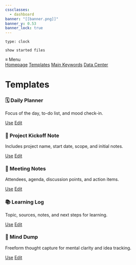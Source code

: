 ```yaml
---
cssclasses:
  - dashboard
banner: "[[banner.png]]"
banner_y: 0.53
banner_lock: true
---
```

<!-- Clock Widget -->
```widgets
type: clock
```
<!-- Search Bar -->
```search-bar 
show started files
```

<!-- Menü Dropdown -->
<div class="neon-dropdown-fake">
  <div class="dropdown-header">≡ Menu</div>
  <div class="dropdown-options">
    <a href="obsidian://open?vault=Neon-Homepage&file=Neon_Vault%2F000%20Homepage">Homepage</a>
    <a href="obsidian://open?vault=Neon-Homepage&file=Neon_Vault%2F001%20Templates">Templates</a>
    <a href="obsidian://open?vault=Neon-Homepage&file=Neon_Vault%2F002%20Main%20Keywords">Main Keywords</a>
    <a href="obsidian://open?vault=Neon-Homepage&file=Neon_Vault%2F003%20Data%20Center">Data Center</a>
  </div>
</div>

# Templates

<div class="template-card">
  <h3>🗓️ Daily Planner</h3>
  <p>Focus of the day, to-do list, and mood check-in.</p>
  <div class="template-buttons">
    <a class="template-button use" href="obsidian://advanced-uri?vault=Neon-Homepage&choice=daily-template">Use</a>
    <a class="template-button edit" href="obsidian://open?vault=Neon-Homepage&file=Neon_Vault%2F_templates%2FDaily%20Planner">Edit</a>
  </div>
</div>

<div class="template-card">
  <h3>📁 Project Kickoff Note</h3>
  <p>Includes project name, start date, scope, and initial notes.</p>
  <div class="template-buttons">
    <a class="template-button use" href="obsidian://advanced-uri?commandid=quickadd%253Achoice%253Aproject-kickoff">Use</a>
    <a class="template-button edit" href="obsidian://open?vault=VAULT_NAME&file=Templates%2FProject%20Kickoff%20Note">Edit</a>
  </div>
</div>

<div class="template-card">
  <h3>💬 Meeting Notes</h3>
  <p>Attendees, agenda, discussion points, and action items.</p>
  <div class="template-buttons">
    <a class="template-button use" href="obsidian://advanced-uri?commandid=quickadd%253Achoice%253Ameeting-note">Use</a>
    <a class="template-button edit" href="obsidian://open?vault=VAULT_NAME&file=Templates%2FMeeting%20Notes">Edit</a>
  </div>
</div>

<div class="template-card">
  <h3>📚 Learning Log</h3>
  <p>Topic, sources, notes, and next steps for learning.</p>
  <div class="template-buttons">
    <a class="template-button use" href="obsidian://advanced-uri?commandid=quickadd%253Achoice%253Alearning-log">Use</a>
    <a class="template-button edit" href="obsidian://open?vault=VAULT_NAME&file=Templates%2FLearning%20Log">Edit</a>
  </div>
</div>

<div class="template-card">
  <h3>🧠 Mind Dump</h3>
  <p>Freeform thought capture for mental clarity and idea tracking.</p>
  <div class="template-buttons">
    <a class="template-button use" href="obsidian://advanced-uri?commandid=quickadd%253Achoice%253Amind-dump">Use</a>
    <a class="template-button edit" href="obsidian://open?vault=VAULT_NAME&file=Templates%2FMind%20Dump">Edit</a>
  </div>
</div>


